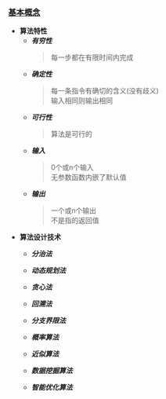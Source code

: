 ### [基本概念](https://www.bilibili.com/video/av7134874/?p=6)
  + **算法特性**
    + ***有穷性***
      > 每一步都在有限时间内完成
    + ***确定性***
      > 每一条指令有确切的含义(没有歧义)<br>
        输入相同则输出相同
    + ***可行性***
      > 算法是可行的<br>
    + ***输入***
      > 0个或n个输入<br>
        无参数函数内嵌了默认值
    + ***输出***
      > 一个或n个输出<br>
        不是指的返回值
  + **算法设计技术**
    + ***分治法***
    
    + ***动态规划法***
    
    + ***贪心法***
    
    + ***回溯法***
    
    + ***分支界限法***
    
    + ***概率算法***
    
    + ***近似算法***
    + ***数据挖掘算法***
    + ***智能优化算法***
